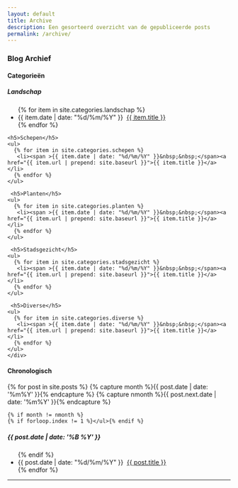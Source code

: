 ```yaml
---
layout: default
title: Archive
description: Een gesorteerd overzicht van de gepubliceerde posts
permalink: /archive/
---
```


 <h3 class="text-center">Blog Archief</h3>

 <main id="archive">  



  <div class="box box-left">

   <h4>Categorie&euml;n</h4>

   <h5>Landschap</h5>
    <ul>
      {% for item in site.categories.landschap %}
       <li><span >{{ item.date | date: "%d/%m/%Y" }}&nbsp;&nbsp;</span><a href="{{ item.url | prepend: site.baseurl }}">{{ item.title }}</a></li>  
      {% endfor %}     
    </ul>    

    <h5>Schepen</h5>
    <ul>
      {% for item in site.categories.schepen %}
       <li><span >{{ item.date | date: "%d/%m/%Y" }}&nbsp;&nbsp;</span><a href="{{ item.url | prepend: site.baseurl }}">{{ item.title }}</a></li>  
      {% endfor %}     
    </ul>

     <h5>Planten</h5>
    <ul>
      {% for item in site.categories.planten %}
       <li><span >{{ item.date | date: "%d/%m/%Y" }}&nbsp;&nbsp;</span><a href="{{ item.url | prepend: site.baseurl }}">{{ item.title }}</a></li>  
      {% endfor %}     
    </ul>

     <h5>Stadsgezicht</h5>
    <ul>
      {% for item in site.categories.stadsgezicht %}
       <li><span >{{ item.date | date: "%d/%m/%Y" }}&nbsp;&nbsp;</span><a href="{{ item.url | prepend: site.baseurl }}">{{ item.title }}</a></li>  
      {% endfor %}     
    </ul>

     <h5>Diverse</h5>
    <ul>
      {% for item in site.categories.diverse %}
       <li><span >{{ item.date | date: "%d/%m/%Y" }}&nbsp;&nbsp;</span><a href="{{ item.url | prepend: site.baseurl }}">{{ item.title }}</a></li>  
      {% endfor %}     
    </ul>
    </div>

  <div class="box box-right">
   <h4>Chronologisch</h4>
  {% for post in site.posts %}
  {% capture month %}{{ post.date | date: '%m%Y' }}{% endcapture %}
  {% capture nmonth %}{{ post.next.date | date: '%m%Y' }}{% endcapture %}

    {% if month != nmonth %}
    {% if forloop.index != 1 %}</ul>{% endif %}

  <h5>{{ post.date | date: '%B %Y' }}</h5>
  <ul>
    {% endif %}
    <li><span >{{ post.date | date: "%d/%m/%Y" }}&nbsp;&nbsp;</span><a href="{{ post.url | prepend: site.baseurl }}">{{ post.title }}</a></li>  
    {% endfor %}
  </ul>
  </div>


</main>

<hr>
